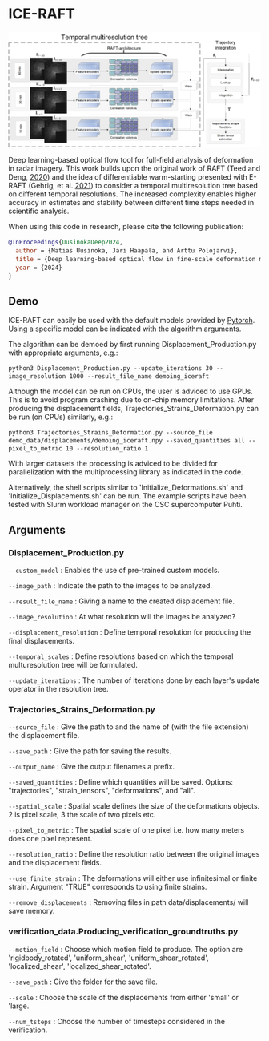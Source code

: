 # ICE-RAFT
<img src="FlowChart_Visualization.png">

Deep learning-based optical flow tool for full-field analysis of deformation in radar imagery. This work builds upon the original work of RAFT (Teed and Deng, [2020](https://doi.org/10.1007/978-3-030-58536-5_24)) and the idea of differentiable warm-starting presented with E-RAFT (Gehrig, et al. [2021](https://doi.org/10.1109/3DV53792.2021.00030)) to consider a temporal multiresolution tree based on different temporal resolutions. The increased complexity enables higher accuracy in estimates and stability between different time steps needed in scientific analysis.


When using this code in research, please cite the following publication:
```bibtex
@InProceedings{UusinokaDeep2024,
  author = {Matias Uusinoka, Jari Haapala, and Arttu Polojärvi},
  title = {Deep learning-based optical flow in fine-scale deformation mapping of sea ice dynamics},
  year = {2024}
}
```

## Demo
ICE-RAFT can easily be used with the default models provided by [Pytorch](https://pytorch.org/vision/main/models/generated/torchvision.models.optical_flow.raft_large.html#torchvision.models.optical_flow.raft_large). Using a specific model can be indicated with the algorithm arguments.

The algorithm can be demoed by first running Displacement_Production.py with appropriate arguments, e.g.:
```Shell
python3 Displacement_Production.py --update_iterations 30 --image_resolution 1000 --result_file_name demoing_iceraft
```
Although the model can be run on CPUs, the user is adviced to use GPUs. This is to avoid program crashing due to on-chip memory limitations.
After producing the displacement fields, Trajectories_Strains_Deformation.py can be run (on CPUs) similarly, e.g.:
```Shell
python3 Trajectories_Strains_Deformation.py --source_file demo_data/displacements/demoing_iceraft.npy --saved_quantities all --pixel_to_metric 10 --resolution_ratio 1
```
With larger datasets the processing is adviced to be divided for parallelization with the multiprocessing library as indicated in the code.

Alternatively, the shell scripts similar to 'Initialize_Deformations.sh' and 'Initialize_Displacements.sh' can be run. The example scripts have been tested with Slurm workload manager on the CSC supercomputer Puhti.


## Arguments

### Displacement_Production.py
```--custom_model``` : Enables the use of pre-trained custom models.

```--image_path``` : Indicate the path to the images to be analyzed.

```--result_file_name``` : Giving a name to the created displacement file.

```--image_resolution``` : At what resolution will the images be analyzed?

```--displacement_resolution``` : Define temporal resolution for producing the final displacements.

```--temporal_scales``` : Define resolutions based on which the temporal multuresolution tree will be formulated.

```--update_iterations``` : The number of iterations done by each layer's update operator in the resolution tree.


### Trajectories_Strains_Deformation.py
```--source_file``` : Give the path to and the name of (with the file extension) the displacement file.

```--save_path``` : Give the path for saving the results.

```--output_name``` : Give the output filenames a prefix.

```--saved_quantities``` : Define which quantities will be saved. Options: "trajectories", "strain_tensors", "deformations", and "all".

```--spatial_scale``` : Spatial scale defines the size of the deformations objects. 2 is pixel scale, 3 the scale of two pixels etc.

```--pixel_to_metric``` : The spatial scale of one pixel i.e. how many meters does one pixel represent.

```--resolution_ratio``` : Define the resolution ratio between the original images and the displacement fields.

```--use_finite_strain``` : The deformations will either use infinitesimal or finite strain. Argument "TRUE" corresponds to using finite strains.

```--remove_displacements``` : Removing files in path data/displacements/ will save memory.


### verification_data.Producing_verification_groundtruths.py
```--motion_field``` : Choose which motion field to produce. The option are 'rigidbody_rotated', 'uniform_shear', 'uniform_shear_rotated', 'localized_shear', 'localized_shear_rotated'.

```--save_path``` : Give the folder for the save file.
  
```--scale``` : Choose the scale of the displacements from either 'small' or 'large.

```--num_tsteps``` : Choose the number of timesteps considered in the verification.
